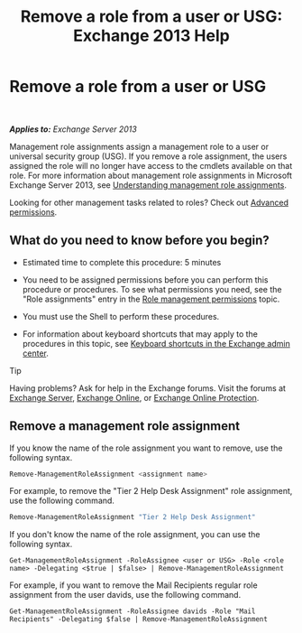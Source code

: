 ﻿---
title: 'Remove a role from a user or USG: Exchange 2013 Help'
TOCTitle: Remove a role from a user or USG
ms:assetid: df3510ef-e0c2-4d3c-81b0-7dc3e70c01a0
ms:mtpsurl: https://technet.microsoft.com/en-us/library/Dd351196(v=EXCHG.150)
ms:contentKeyID: 49289437
ms.date: 12/09/2016
mtps_version: v=EXCHG.150
---

# Remove a role from a user or USG

 

_**Applies to:** Exchange Server 2013_


Management role assignments assign a management role to a user or universal security group (USG). If you remove a role assignment, the users assigned the role will no longer have access to the cmdlets available on that role. For more information about management role assignments in Microsoft Exchange Server 2013, see [Understanding management role assignments](understanding-management-role-assignments-exchange-2013-help.md).

Looking for other management tasks related to roles? Check out [Advanced permissions](advanced-permissions-exchange-2013-help.md).

## What do you need to know before you begin?

  - Estimated time to complete this procedure: 5 minutes

  - You need to be assigned permissions before you can perform this procedure or procedures. To see what permissions you need, see the "Role assignments" entry in the [Role management permissions](role-management-permissions-exchange-2013-help.md) topic.

  - You must use the Shell to perform these procedures.

  - For information about keyboard shortcuts that may apply to the procedures in this topic, see [Keyboard shortcuts in the Exchange admin center](keyboard-shortcuts-in-the-exchange-admin-center-exchange-online-protection-help.md).


> [!TIP]
> Having problems? Ask for help in the Exchange forums. Visit the forums at <A href="https://go.microsoft.com/fwlink/p/?linkid=60612">Exchange Server</A>, <A href="https://go.microsoft.com/fwlink/p/?linkid=267542">Exchange Online</A>, or <A href="https://go.microsoft.com/fwlink/p/?linkid=285351">Exchange Online Protection</A>.



## Remove a management role assignment

If you know the name of the role assignment you want to remove, use the following syntax.

```powershell
Remove-ManagementRoleAssignment <assignment name>
```

For example, to remove the "Tier 2 Help Desk Assignment" role assignment, use the following command.

```powershell
Remove-ManagementRoleAssignment "Tier 2 Help Desk Assignment"
```

If you don't know the name of the role assignment, you can use the following syntax.

    Get-ManagementRoleAssignment -RoleAssignee <user or USG> -Role <role name> -Delegating <$true | $false> | Remove-ManagementRoleAssignment 

For example, if you want to remove the Mail Recipients regular role assignment from the user davids, use the following command.

    Get-ManagementRoleAssignment -RoleAssignee davids -Role "Mail Recipients" -Delegating $false | Remove-ManagementRoleAssignment

